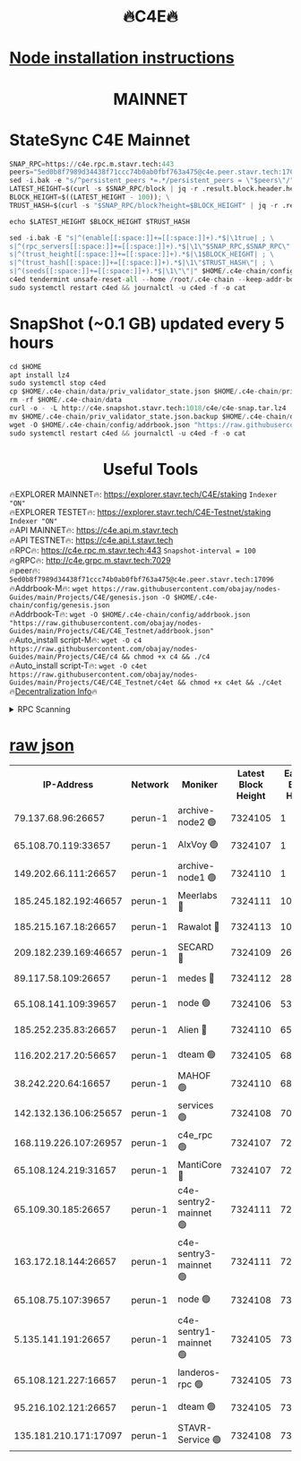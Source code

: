 <h1 align="center"> 🔥C4E🔥</h1>

[Node installation instructions](https://github.com/obajay/nodes-Guides/tree/main/Projects/C4E)
=

<h1 align="center"> MAINNET</h1>

# StateSync C4E Mainnet
```python
SNAP_RPC=https://c4e.rpc.m.stavr.tech:443
peers="5ed0b8f7989d34438f71ccc74b0ab0fbf763a475@c4e.peer.stavr.tech:17096"
sed -i.bak -e "s/^persistent_peers *=.*/persistent_peers = \"$peers\"/" $HOME/.c4e-chain/config/config.toml
LATEST_HEIGHT=$(curl -s $SNAP_RPC/block | jq -r .result.block.header.height); \
BLOCK_HEIGHT=$((LATEST_HEIGHT - 100)); \
TRUST_HASH=$(curl -s "$SNAP_RPC/block?height=$BLOCK_HEIGHT" | jq -r .result.block_id.hash)

echo $LATEST_HEIGHT $BLOCK_HEIGHT $TRUST_HASH

sed -i.bak -E "s|^(enable[[:space:]]+=[[:space:]]+).*$|\1true| ; \
s|^(rpc_servers[[:space:]]+=[[:space:]]+).*$|\1\"$SNAP_RPC,$SNAP_RPC\"| ; \
s|^(trust_height[[:space:]]+=[[:space:]]+).*$|\1$BLOCK_HEIGHT| ; \
s|^(trust_hash[[:space:]]+=[[:space:]]+).*$|\1\"$TRUST_HASH\"| ; \
s|^(seeds[[:space:]]+=[[:space:]]+).*$|\1\"\"|" $HOME/.c4e-chain/config/config.toml
c4ed tendermint unsafe-reset-all --home /root/.c4e-chain --keep-addr-book
sudo systemctl restart c4ed && journalctl -u c4ed -f -o cat
```
# SnapShot (~0.1 GB) updated every 5 hours
```python
cd $HOME
apt install lz4
sudo systemctl stop c4ed
cp $HOME/.c4e-chain/data/priv_validator_state.json $HOME/.c4e-chain/priv_validator_state.json.backup
rm -rf $HOME/.c4e-chain/data
curl -o - -L http://c4e.snapshot.stavr.tech:1018/c4e/c4e-snap.tar.lz4 | lz4 -c -d - | tar -x -C $HOME/.c4e-chain --strip-components 2
mv $HOME/.c4e-chain/priv_validator_state.json.backup $HOME/.c4e-chain/data/priv_validator_state.json
wget -O $HOME/.c4e-chain/config/addrbook.json "https://raw.githubusercontent.com/obajay/nodes-Guides/main/Projects/C4E/addrbook.json"
sudo systemctl restart c4ed && journalctl -u c4ed -f -o cat
```
 <h1 align="center"> Useful Tools</h1>

🔥EXPLORER MAINNET🔥:  https://explorer.stavr.tech/C4E/staking            `Indexer "ON"` \
🔥EXPLORER TESTET🔥:   https://explorer.stavr.tech/C4E-Testnet/staking     `Indexer "ON"` \
🔥API MAINNET🔥:       https://c4e.api.m.stavr.tech \
🔥API TESTNET🔥:       https://c4e.api.t.stavr.tech \
🔥RPC🔥:               https://c4e.rpc.m.stavr.tech:443                  `Snapshot-interval = 100` \
🔥gRPC🔥:              http://c4e.grpc.m.stavr.tech:7029 \
🔥peer🔥:              `5ed0b8f7989d34438f71ccc74b0ab0fbf763a475@c4e.peer.stavr.tech:17096` \
🔥Addrbook-M🔥:    ```wget https://raw.githubusercontent.com/obajay/nodes-Guides/main/Projects/C4E/genesis.json -O $HOME/.c4e-chain/config/genesis.json``` \
🔥Addrbook-T🔥:    ```wget -O $HOME/.c4e-chain/config/addrbook.json "https://raw.githubusercontent.com/obajay/nodes-Guides/main/Projects/C4E/C4E_Testnet/addrbook.json"``` \
🔥Auto_install script-M🔥: ```wget -O c4 https://raw.githubusercontent.com/obajay/nodes-Guides/main/Projects/C4E/c4 && chmod +x c4 && ./c4``` \
🔥Auto_install script-T🔥: ```wget -O c4et https://raw.githubusercontent.com/obajay/nodes-Guides/main/Projects/C4E/C4E_Testnet/c4et && chmod +x c4et && ./c4et``` \
🔥[Decentralization Info](https://github.com/obajay/StateSync-snapshots/tree/main/Projects/C4E/Decentralization)🔥




<details>
<summary>RPC Scanning</summary>

<h2 align="center"> We scan nodes in real time every 4 hours. And we provide the final result of RPC endpoints.
We cannot influence the operation of these nodes in any way. </h2>


```python
If Voting Power is higher than 0 --> then the Node is a validator of the network and may be subject to attack and be a potential threat to the chain.
```
```python
We marked such validators with a red symbol
```

</details>

[raw json](https://rpc-check.c4e.stavr.tech/c4e/rpc-c4e-result.json)
=



<table><tr><th>IP-Address</th><th>Network</th><th>Moniker</th><th>Latest Block Height</th><th>Earliest Block Height</th><th>Catching Up</th><th>Tx Index</th><th>Voting Power</th><th>Scan Time</th></tr><tr><td>79.137.68.96:26657</td><td>perun-1</td><td>archive-node2 🟢</td><td>7324105</td><td>1</td><td>False</td><td>on</td><td>0</td><td>2024-02-25T05:00:20.816324293UTC</td></tr><tr><td>65.108.70.119:33657</td><td>perun-1</td><td>AlxVoy 🟢</td><td>7324107</td><td>1</td><td>False</td><td>on</td><td>0</td><td>2024-02-25T05:00:32.821542376UTC</td></tr><tr><td>149.202.66.111:26657</td><td>perun-1</td><td>archive-node1 🟢</td><td>7324110</td><td>1</td><td>False</td><td>on</td><td>0</td><td>2024-02-25T05:00:49.457272586UTC</td></tr><tr><td>185.245.182.192:46657</td><td>perun-1</td><td>Meerlabs 🔴</td><td>7324111</td><td>1051501</td><td>False</td><td>on</td><td>344603</td><td>2024-02-25T05:00:56.716636340UTC</td></tr><tr><td>185.215.167.18:26657</td><td>perun-1</td><td>Rawalot 🔴</td><td>7324113</td><td>1090501</td><td>False</td><td>on</td><td>450091</td><td>2024-02-25T05:01:07.936740536UTC</td></tr><tr><td>209.182.239.169:46657</td><td>perun-1</td><td>SECARD 🔴</td><td>7324109</td><td>2616101</td><td>False</td><td>off</td><td>749308</td><td>2024-02-25T05:00:44.700112321UTC</td></tr><tr><td>89.117.58.109:26657</td><td>perun-1</td><td>medes 🔴</td><td>7324112</td><td>2826001</td><td>False</td><td>off</td><td>891015</td><td>2024-02-25T05:01:03.539063293UTC</td></tr><tr><td>65.108.141.109:39657</td><td>perun-1</td><td>node 🟢</td><td>7324106</td><td>5303301</td><td>False</td><td>on</td><td>0</td><td>2024-02-25T05:00:23.667481092UTC</td></tr><tr><td>185.252.235.83:26657</td><td>perun-1</td><td>Alien 🔴</td><td>7324110</td><td>6502501</td><td>False</td><td>on</td><td>648211</td><td>2024-02-25T05:00:49.799136599UTC</td></tr><tr><td>116.202.217.20:56657</td><td>perun-1</td><td>dteam 🟢</td><td>7324105</td><td>6800901</td><td>False</td><td>on</td><td>0</td><td>2024-02-25T05:00:20.478516005UTC</td></tr><tr><td>38.242.220.64:16657</td><td>perun-1</td><td>MAHOF 🟢</td><td>7324110</td><td>6885501</td><td>False</td><td>on</td><td>0</td><td>2024-02-25T05:00:47.107249266UTC</td></tr><tr><td>142.132.136.106:25657</td><td>perun-1</td><td>services 🟢</td><td>7324108</td><td>7012001</td><td>False</td><td>on</td><td>0</td><td>2024-02-25T05:00:35.488122078UTC</td></tr><tr><td>168.119.226.107:26957</td><td>perun-1</td><td>c4e_rpc 🟢</td><td>7324107</td><td>7224106</td><td>False</td><td>on</td><td>0</td><td>2024-02-25T05:00:28.042725202UTC</td></tr><tr><td>65.108.124.219:31657</td><td>perun-1</td><td>MantiCore 🔴</td><td>7324107</td><td>7224107</td><td>False</td><td>off</td><td>729602</td><td>2024-02-25T05:00:32.481803698UTC</td></tr><tr><td>65.109.30.185:26657</td><td>perun-1</td><td>c4e-sentry2-mainnet 🟢</td><td>7324111</td><td>7284001</td><td>False</td><td>on</td><td>0</td><td>2024-02-25T05:00:56.383735954UTC</td></tr><tr><td>163.172.18.144:26657</td><td>perun-1</td><td>c4e-sentry3-mainnet 🟢</td><td>7324111</td><td>7297001</td><td>False</td><td>on</td><td>0</td><td>2024-02-25T05:00:57.074180663UTC</td></tr><tr><td>65.108.75.107:39657</td><td>perun-1</td><td>node 🟢</td><td>7324108</td><td>7300001</td><td>False</td><td>on</td><td>0</td><td>2024-02-25T05:00:35.844667819UTC</td></tr><tr><td>5.135.141.191:26657</td><td>perun-1</td><td>c4e-sentry1-mainnet 🟢</td><td>7324105</td><td>7300501</td><td>False</td><td>on</td><td>0</td><td>2024-02-25T05:00:19.766376007UTC</td></tr><tr><td>65.108.121.227:16657</td><td>perun-1</td><td>landeros-rpc 🟢</td><td>7324105</td><td>7321501</td><td>False</td><td>on</td><td>0</td><td>2024-02-25T05:00:20.179306216UTC</td></tr><tr><td>95.216.102.121:26657</td><td>perun-1</td><td>dteam 🟢</td><td>7324105</td><td>7322001</td><td>False</td><td>on</td><td>0</td><td>2024-02-25T05:00:21.168929987UTC</td></tr><tr><td>135.181.210.171:17097</td><td>perun-1</td><td>STAVR-Service 🟢</td><td>7324108</td><td>7323901</td><td>False</td><td>on</td><td>0</td><td>2024-02-25T05:00:36.225640489UTC</td></tr></table>
